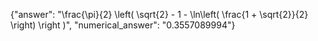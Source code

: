 {"answer": "\\frac{\\pi}{2} \\left( \\sqrt{2} - 1 - \\ln\\left( \\frac{1 + \\sqrt{2}}{2} \\right) \\right )", "numerical_answer": "0.3557089994"}